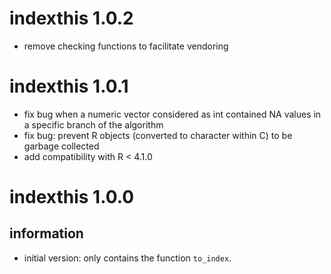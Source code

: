 
# indexthis 1.0.2

- remove checking functions to facilitate vendoring

# indexthis 1.0.1

- fix bug when a numeric vector considered as int contained NA values in a specific branch of the algorithm
- fix bug: prevent R objects (converted to character within C) to be garbage collected
- add compatibility with R < 4.1.0

# indexthis 1.0.0

## information

- initial version: only contains the function `to_index`.
